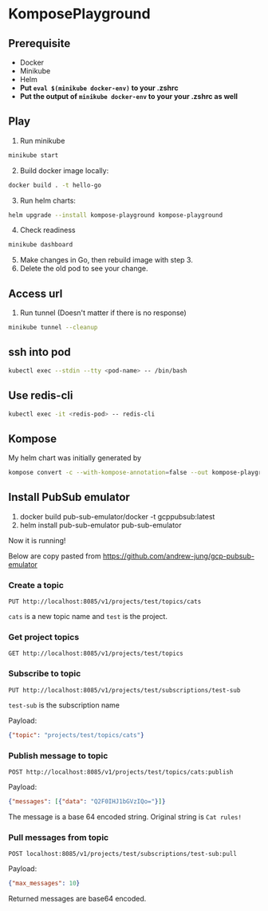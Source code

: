 # KomposePlayground

## Prerequisite
- Docker
- Minikube
- Helm
- **Put `eval $(minikube docker-env)` to your .zshrc**
- **Put the output of `minikube docker-env` to your your .zshrc as well**

## Play
1. Run minikube
```bash
minikube start
```
2. Build docker image locally:
```bash
docker build . -t hello-go
```
3. Run helm charts:
```bash
helm upgrade --install kompose-playground kompose-playground
```
4. Check readiness
```bash
minikube dashboard
```
5. Make changes in Go, then rebuild image with step 3.
6. Delete the old pod to see your change.

## Access url
1. Run tunnel (Doesn't matter if there is no response)
```bash
minikube tunnel --cleanup
```

## ssh into pod
```bash
kubectl exec --stdin --tty <pod-name> -- /bin/bash
```

## Use redis-cli
```bash
kubectl exec -it <redis-pod> -- redis-cli
```

## Kompose
My helm chart was initially generated by
```bash
kompose convert -c --with-kompose-annotation=false --out kompose-playground
```

## Install PubSub emulator
1. docker build pub-sub-emulator/docker -t gcppubsub:latest
2. helm install pub-sub-emulator pub-sub-emulator

Now it is running!

Below are copy pasted from https://github.com/andrew-jung/gcp-pubsub-emulator

### Create a topic

`PUT http://localhost:8085/v1/projects/test/topics/cats`

`cats` is a new topic name and `test` is the project.

### Get project topics

`GET http://localhost:8085/v1/projects/test/topics`

### Subscribe to topic

`PUT http://localhost:8085/v1/projects/test/subscriptions/test-sub`

`test-sub` is the subscription name

Payload:
```json
{"topic": "projects/test/topics/cats"}
```

### Publish message to topic

`POST http://localhost:8085/v1/projects/test/topics/cats:publish`

Payload:
```json
{"messages": [{"data": "Q2F0IHJ1bGVzIQo="}]}
```
The message is a base 64 encoded string. Original string is `Cat rules!`

### Pull messages from topic

`POST localhost:8085/v1/projects/test/subscriptions/test-sub:pull`

Payload:
```json
{"max_messages": 10}
```
Returned messages are base64 encoded.
